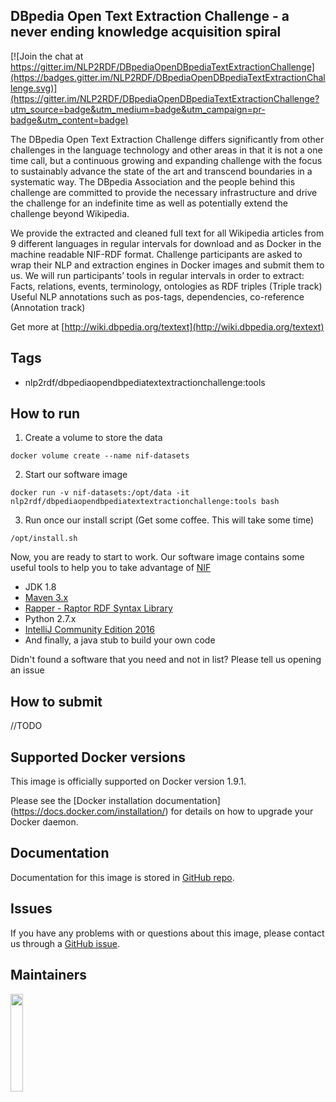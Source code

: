 ## DBpedia Open Text Extraction Challenge - a never ending knowledge acquisition spiral

[![Join the chat at https://gitter.im/NLP2RDF/DBpediaOpenDBpediaTextExtractionChallenge](https://badges.gitter.im/NLP2RDF/DBpediaOpenDBpediaTextExtractionChallenge.svg)](https://gitter.im/NLP2RDF/DBpediaOpenDBpediaTextExtractionChallenge?utm_source=badge&utm_medium=badge&utm_campaign=pr-badge&utm_content=badge)

The DBpedia Open Text Extraction Challenge differs significantly from other challenges in the language technology and other areas in that it is not a one time call, but a continuous growing and expanding challenge with the focus to sustainably advance the state of the art and transcend boundaries in a systematic way. The DBpedia Association and the people behind this challenge are committed to provide the necessary infrastructure and drive the challenge for an indefinite time as well as potentially extend the challenge beyond Wikipedia. 

We provide the extracted and cleaned full text for all Wikipedia articles from 9 different languages in regular intervals for download and as Docker in the machine readable NIF-RDF format. Challenge participants are asked to wrap their NLP and extraction engines in Docker images and submit them to us. We will run participants’ tools in regular intervals in order to extract: 
Facts, relations, events, terminology, ontologies as RDF triples (Triple track)
Useful NLP annotations such as pos-tags, dependencies, co-reference (Annotation track)


Get more at [http://wiki.dbpedia.org/textext](http://wiki.dbpedia.org/textext)


## Tags 

  - nlp2rdf/dbpediaopendbpediatextextractionchallenge:tools

## How to run


1) Create a volume to store the data

``docker volume create --name nif-datasets``

2) Start our software image 

``docker run -v nif-datasets:/opt/data -it nlp2rdf/dbpediaopendbpediatextextractionchallenge:tools bash``

3) Run once our install script (Get some coffee. This will take some time)

``/opt/install.sh``

Now, you are ready to start to work. Our software image contains some useful tools to help you to take advantage of [NIF](https://site.nlp2rdf.org/)
  
  
* JDK 1.8
* [Maven 3.x](http://maven.apache.org/)
* [Rapper - Raptor RDF Syntax Library](http://librdf.org/raptor/)
* Python 2.7.x 
* [IntelliJ Community Edition 2016](https://www.jetbrains.com/idea/)
* And finally, a java stub to build your own code 

 Didn't found a software that you need and not in list? Please tell us opening an issue


## How to submit

//TODO



## Supported Docker versions
This image is officially supported on Docker version 1.9.1.

Please see the [Docker installation documentation] (https://docs.docker.com/installation/) for details on how to upgrade your Docker daemon.

## Documentation

Documentation for this image is stored in [GitHub repo](https://github.com/NLP2RDF/DBpediaOpenDBpediaTextExtractionChallenge/wiki).

## Issues
If you have any problems with or questions about this image, please contact us through a [GitHub issue](https://github.com/NLP2RDF/DBpediaOpenDBpediaTextExtractionChallenges).


## Maintainers

<a href="http://infai.org"><img src="http://infai.org/de/Aktuelles/files?get=10_jahre_infai_gold.PNG" align="left" height="20%" width="20%" ></a>


